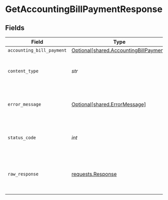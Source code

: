 # GetAccountingBillPaymentResponse


## Fields

| Field                                                                                  | Type                                                                                   | Required                                                                               | Description                                                                            |
| -------------------------------------------------------------------------------------- | -------------------------------------------------------------------------------------- | -------------------------------------------------------------------------------------- | -------------------------------------------------------------------------------------- |
| `accounting_bill_payment`                                                              | [Optional[shared.AccountingBillPayment]](../../models/shared/accountingbillpayment.md) | :heavy_minus_sign:                                                                     | Success                                                                                |
| `content_type`                                                                         | *str*                                                                                  | :heavy_check_mark:                                                                     | HTTP response content type for this operation                                          |
| `error_message`                                                                        | [Optional[shared.ErrorMessage]](../../models/shared/errormessage.md)                   | :heavy_minus_sign:                                                                     | Your API request was not properly authorized.                                          |
| `status_code`                                                                          | *int*                                                                                  | :heavy_check_mark:                                                                     | HTTP response status code for this operation                                           |
| `raw_response`                                                                         | [requests.Response](https://requests.readthedocs.io/en/latest/api/#requests.Response)  | :heavy_minus_sign:                                                                     | Raw HTTP response; suitable for custom response parsing                                |